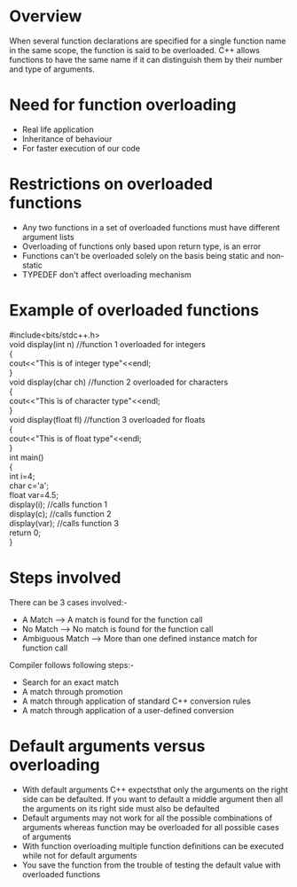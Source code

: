 # Overview 
When several function declarations are specified for a single function name in the same scope, the function is said to be overloaded. C++ allows functions to have the same name
if it can distinguish them by their number and type of arguments.

# Need for function overloading 
- Real life application
- Inheritance of behaviour
- For faster execution of our code

# Restrictions on overloaded functions
- Any two functions in a set of overloaded functions must have different argument lists
- Overloading of functions only based upon return type, is an error
- Functions can't be overloaded solely on the basis being static and non-static
- TYPEDEF don't affect overloading mechanism

# Example of overloaded functions
#include<bits/stdc++.h>
<br>
void display(int n)                                    //function 1 overloaded for integers 
<br>
{
<br>
   cout<<"This is of integer type"<<endl;
<br>
}
<br>
void display(char ch) //function 2 overloaded for characters 
<br>
{
<br>
   cout<<"This is of character type"<<endl;
<br>
}
<br>
void display(float fl)                                 //function 3 overloaded for floats 
<br>
{
<br>
   cout<<"This is of float type"<<endl;
<br>
}
<br>
int main()
<br>
{
<br>
   int i=4;
   <br>
   char c='a';
   <br>
   float var=4.5;
   <br>
   display(i);                                         //calls function 1
   <br>
   display(c);                                         //calls function 2
   <br>
   display(var);                                       //calls function 3
   <br>
   return 0;
   <br>
}
<br>

# Steps involved
There can be 3 cases involved:-
- A Match                -->  A match is found for the function call
- No Match               -->  No match is found for the function call
- Ambiguous Match        -->  More than one defined instance match for function call

Compiler follows following steps:-
- Search for an exact match
- A match through promotion
- A match through application of standard C++ conversion rules
- A match through application of a user-defined conversion

# Default arguments versus overloading
- With default arguments C++ expectsthat only the arguments on the right side can be defaulted. If you want to default a middle argument then all the arguments on its right
side must also be defaulted
- Default arguments may not work for all the possible combinations  of arguments whereas function may be overloaded for all possible cases of arguments
- With function overloading multiple function definitions can be executed while not for default arguments
- You save the function from the trouble of testing the default value with overloaded functions
